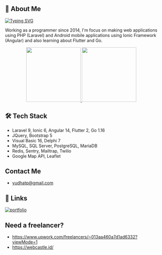 ## 🚀 About Me
<a href="https://git.io/typing-svg"><img src="https://readme-typing-svg.herokuapp.com?font=Fira+Code&pause=1000&width=435&lines=Full+Stack+Developer" alt="Typing SVG" /></a>

Working as a programmer since 2014, I'm focus on making web applications using PHP (Laravel) and Android mobile applications using Ionic Framework (Angular) and also learning about Flutter and Go.

<div align="center">
  <a href="https://github.com/yudhatp">
  <img height="180em" src="https://github-readme-stats.vercel.app/api?username=yudhatp&show_icons=true&theme=dark&include_all_commits=true&count_private=true"/>
  <!--<img height="180em" src="https://github-readme-stats.vercel.app/api/top-langs/?username=yudhatp&layout=compact&langs_count=8&theme=dark"/>-->
  <img height="180em" src="https://github-readme-streak-stats.herokuapp.com/?user=yudhatp&theme=radical"/>
</a></div>

## 🛠 Tech Stack
- Laravel 9, Ionic 6, Angular 14, Flutter 2, Go 1.16
- JQuery, Bootstrap 5
- Visual Basic 16, Delphi 7
- MySQL, SQL Server, PostgreSQL, MariaDB
- Redis, Sentry, Mailtrap, Twilio
- Google Map API, Leaflet


## Contact Me

- yudhatp@gmail.com


## 🔗 Links
[![portfolio](https://img.shields.io/badge/my_portfolio-000?style=for-the-badge&logo=ko-fi&logoColor=white)](https://yudhatp.com/)


## Need a freelancer?
- https://www.upwork.com/freelancers/~013aa460a7d1ad6332?viewMode=1
- https://webcastle.id/
